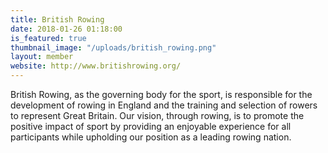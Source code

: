```yaml
---
title: British Rowing
date: 2018-01-26 01:18:00 
is_featured: true
thumbnail_image: "/uploads/british_rowing.png"
layout: member
website: http://www.britishrowing.org/
---
```


British Rowing, as the governing body for the sport, is responsible for the development of rowing in England and the training and selection of rowers to represent Great Britain. Our vision, through rowing, is to promote the positive impact of sport by providing an enjoyable experience for all participants while upholding our position as a leading rowing nation.